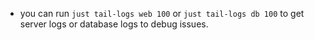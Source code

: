- you can run `just tail-logs web 100` or `just tail-logs db 100`
  to get server logs or database logs to debug issues.

